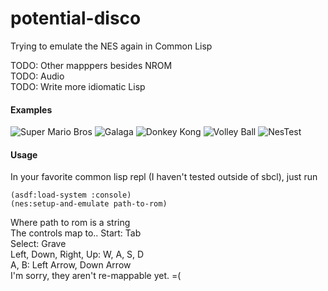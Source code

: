 # potential-disco
Trying to emulate the NES again in Common Lisp  

TODO: Other mapppers besides NROM  
TODO: Audio  
TODO: Write more idiomatic Lisp
#### Examples
![Super Mario Bros](https://i.gyazo.com/5b8b161be74281255e48b63db45a7285.gif)
![Galaga](https://i.gyazo.com/d9af4b6f32a1b6790be46627c2035306.gif)
![Donkey Kong](https://i.gyazo.com/edfc1dc4245ce0bfbbf99af8e84870e0.gif)
![Volley Ball](https://i.gyazo.com/ef21cd65df7267662637c735aa406bde.gif)
![NesTest](https://i.gyazo.com/f6f0767f3806388b99fb343190406b71.png)  
#### Usage
In your favorite common lisp repl (I haven't tested outside of
sbcl), just run
```
(asdf:load-system :console)
(nes:setup-and-emulate path-to-rom)
```
Where path to rom is a string  
The controls map to..
Start: Tab  
Select: Grave  
Left, Down, Right, Up: W, A, S, D  
A, B: Left Arrow, Down Arrow  
I'm sorry, they aren't re-mappable yet. =(
